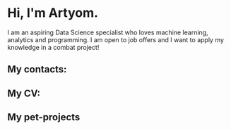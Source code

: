 # Hi, I'm Artyom.
I am an aspiring Data Science specialist who loves machine learning, analytics and programming. I am open to job offers and I want to apply my knowledge in a combat project!

## My contacts:

## My CV:

## My pet-projects
